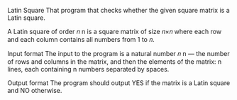 Latin Square 
That program that checks whether the given square matrix is a Latin square.

A Latin square of order 𝑛
n is a square matrix of size 𝑛×𝑛 where each row and each column contains all numbers from 1 to 𝑛.

Input format
The input to the program is a natural number 𝑛
n — the number of rows and columns in the matrix, and then the elements of the matrix:
n lines, each containing 
n numbers separated by spaces.

Output format
The program should output YES if the matrix is a Latin square and NO otherwise.
